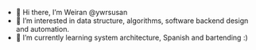 - 👋 Hi there, I’m Weiran @ywrsusan
- 👀 I’m interested in data structure, algorithms, software backend design and automation.
- 🌱 I’m currently learning system architecture, Spanish and bartending :)

<!---
ywrsusan/ywrsusan is a ✨ special ✨ repository because its `README.md` (this file) appears on your GitHub profile.
You can click the Preview link to take a look at your changes.
--->
